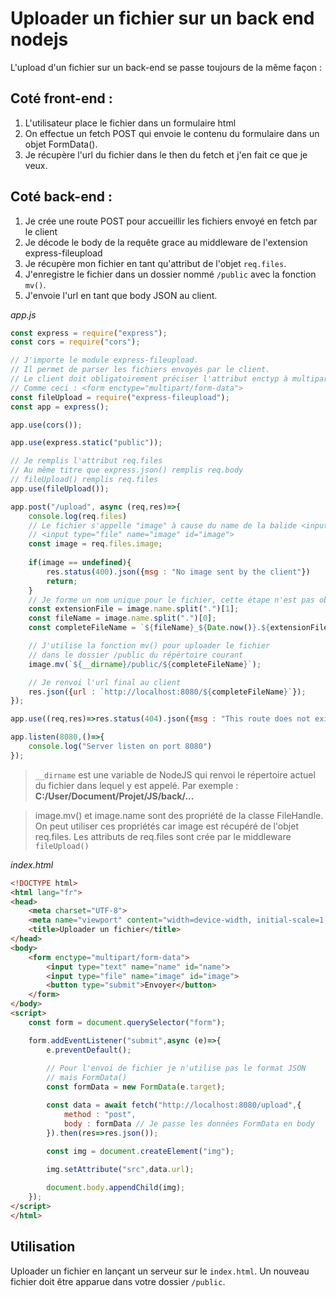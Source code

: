 # Uploader un fichier sur un back end nodejs
L'upload d'un fichier sur un back-end se passe toujours de la même façon :

## Coté front-end :
1. L'utilisateur place le fichier dans un formulaire html
2. On effectue un fetch POST qui envoie le contenu du formulaire dans un objet FormData().
3. Je récupère l'url du fichier dans le then du fetch et j'en fait ce que je veux.

## Coté back-end :
1. Je crée une route POST pour accueillir les fichiers envoyé en fetch par le client
2. Je décode le body de la requête grace au middleware de l'extension express-fileupload
3. Je récupère mon fichier en tant qu'attribut de l'objet `req.files`.
4. J'enregistre le fichier dans un dossier nommé `/public` avec la fonction `mv()`.
5. J'envoie l'url en tant que body JSON au client.

*app.js*
```js
const express = require("express");
const cors = require("cors");

// J'importe le module express-fileupload.
// Il permet de parser les fichiers envoyés par le client.
// Le client doit obligatoirement préciser l'attribut enctyp à multipart/form-data
// Comme ceci : <form enctype="multipart/form-data">
const fileUpload = require("express-fileupload");
const app = express();

app.use(cors());

app.use(express.static("public"));

// Je remplis l'attribut req.files
// Au même titre que express.json() remplis req.body
// fileUpload() remplis req.files
app.use(fileUpload());

app.post("/upload", async (req,res)=>{
    console.log(req.files)
    // Le fichier s'appelle "image" à cause du name de la balide <input>
    // <input type="file" name="image" id="image">
    const image = req.files.image;  
    
    if(image == undefined){
        res.status(400).json({msg : "No image sent by the client"})
        return;
    }
    // Je forme un nom unique pour le fichier, cette étape n'est pas obligatoire.
    const extensionFile = image.name.split(".")[1];
    const fileName = image.name.split(".")[0];
    const completeFileName = `${fileName}_${Date.now()}.${extensionFile}`;

    // J'utilise la fonction mv() pour uploader le fichier
    // dans le dossier /public du répértoire courant
    image.mv(`${__dirname}/public/${completeFileName}`);

    // Je renvoi l'url final au client
    res.json({url : `http://localhost:8080/${completeFileName}`});
});

app.use((req,res)=>res.status(404).json({msg : "This route does not exists"}))

app.listen(8080,()=>{
    console.log("Server listen on port 8080")
});
```
> `__dirname` est une variable de NodeJS qui renvoi le répertoire actuel du fichier dans lequel y est appelé. Par exemple : **C:/User/Document/Projet/JS/back/...**

> image.mv() et image.name sont des propriété de la classe FileHandle. On peut utiliser ces propriétés car image est récupéré de l'objet req.files.
> Les attributs de req.files sont crée par le middleware `fileUpload()`

*index.html*
```html
<!DOCTYPE html>
<html lang="fr">
<head>
    <meta charset="UTF-8">
    <meta name="viewport" content="width=device-width, initial-scale=1.0">
    <title>Uploader un fichier</title>
</head>
<body>
    <form enctype="multipart/form-data">
        <input type="text" name="name" id="name">
        <input type="file" name="image" id="image">
        <button type="submit">Envoyer</button>
    </form>
</body>
<script>
    const form = document.querySelector("form");

    form.addEventListener("submit",async (e)=>{
        e.preventDefault();
        
        // Pour l'envoi de fichier je n'utilise pas le format JSON 
        // mais FormData()
        const formData = new FormData(e.target);

        const data = await fetch("http://localhost:8080/upload",{
            method : "post",
            body : formData // Je passe les données FormData en body
        }).then(res=>res.json());

        const img = document.createElement("img");
        
        img.setAttribute("src",data.url);

        document.body.appendChild(img);
    });
</script>
</html>
```

## Utilisation
Uploader un fichier en lançant un serveur sur le `index.html`.
Un nouveau fichier doit être apparue dans votre dossier `/public`.
